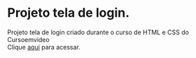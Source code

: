 # Projeto tela de login.
 Projeto tela de login criado durante o curso de HTML  e CSS do Cursoemvideo <br>
 Clique [aqui](https://ailluminathi.github.io/projeto-login/index.html) para acessar.
